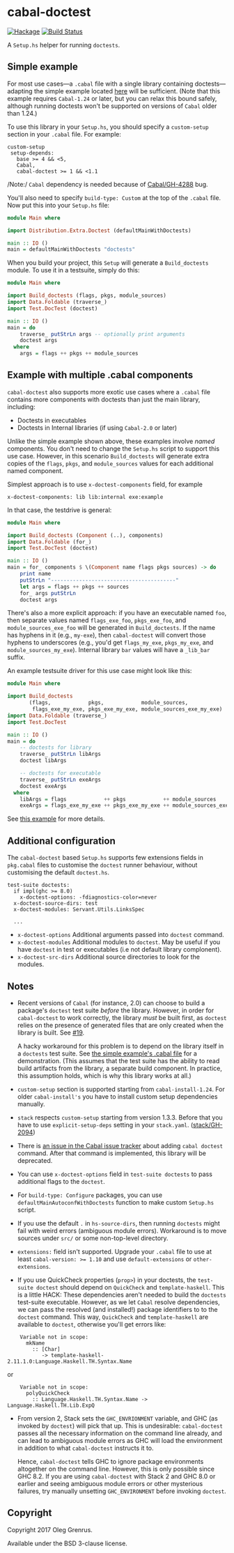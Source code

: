 cabal-doctest
=============

[![Hackage](https://img.shields.io/hackage/v/cabal-doctest.svg)](https://hackage.haskell.org/package/cabal-doctest) [![Build Status](https://travis-ci.org/phadej/cabal-doctest.svg?branch=master)](https://travis-ci.org/phadej/cabal-doctest)

A `Setup.hs` helper for running `doctests`.

Simple example
--------------

For most use cases—a `.cabal` file with a single library containing
doctests—adapting the simple example located
[here](https://github.com/phadej/cabal-doctest/tree/master/simple-example)
will be sufficient. (Note that this example requires `Cabal-1.24` or later, but
you can relax this bound safely, although running doctests won't be supported
on versions of `Cabal` older than 1.24.)

To use this library in your `Setup.hs`, you should specify a `custom-setup`
section in your `.cabal` file. For example:

```
custom-setup
 setup-depends:
   base >= 4 && <5,
   Cabal,
   cabal-doctest >= 1 && <1.1
```

/Note:/ `Cabal` dependency is needed because of
[Cabal/GH-4288](https://github.com/haskell/cabal/issues/4288) bug.

You'll also need to specify `build-type: Custom` at the top of the `.cabal`
file. Now put this into your `Setup.hs` file:

```haskell
module Main where

import Distribution.Extra.Doctest (defaultMainWithDoctests)

main :: IO ()
main = defaultMainWithDoctests "doctests"
```

When you build your project, this `Setup` will generate a `Build_doctests`
module. To use it in a testsuite, simply do this:

```haskell
module Main where

import Build_doctests (flags, pkgs, module_sources)
import Data.Foldable (traverse_)
import Test.DocTest (doctest)

main :: IO ()
main = do
    traverse_ putStrLn args -- optionally print arguments
    doctest args
  where
    args = flags ++ pkgs ++ module_sources
```

Example with multiple .cabal components
---------------------------------------

`cabal-doctest` also supports more exotic use cases where a `.cabal` file
contains more components with doctests than just the main library, including:

* Doctests in executables
* Doctests in Internal libraries (if using `Cabal-2.0` or later)

Unlike the simple example shown above, these examples involve _named_
components. You don't need to change the `Setup.hs` script to support
this use case. However, in this scenario `Build_doctests` will generate extra
copies of the `flags`, `pkgs`, and `module_sources` values for each additional
named component.

Simplest approach is to use `x-doctest-components` field, for example
```
x-doctest-components: lib lib:internal exe:example
```

In that case, the testdrive is general:

```haskell
module Main where

import Build_doctests (Component (..), components)
import Data.Foldable (for_)
import Test.DocTest (doctest)

main :: IO ()
main = for_ components $ \(Component name flags pkgs sources) -> do
    print name
    putStrLn "----------------------------------------"
    let args = flags ++ pkgs ++ sources
    for_ args putStrLn
    doctest args
```

There's also a more explicit approach: if you have an executable named `foo`,
then separate values named `flags_exe_foo`, `pkgs_exe_foo`, and `module_sources_exe_foo` will
be generated in `Build_doctests`. If the name has hyphens in it
(e.g., `my-exe`), then `cabal-doctest` will convert those hyphens to
underscores (e.g., you'd get `flags_my_exe`, `pkgs_my_exe`, and
`module_sources_my_exe`).
Internal library `bar` values will have a `_lib_bar` suffix.

An example testsuite driver for this use case might look like this:

```haskell
module Main where

import Build_doctests
       (flags,            pkgs,            module_sources,
        flags_exe_my_exe, pkgs_exe_my_exe, module_sources_exe_my_exe)
import Data.Foldable (traverse_)
import Test.DocTest

main :: IO ()
main = do
    -- doctests for library
    traverse_ putStrLn libArgs
    doctest libArgs

    -- doctests for executable
    traverse_ putStrLn exeArgs
    doctest exeArgs
  where
    libArgs = flags            ++ pkgs            ++ module_sources
    exeArgs = flags_exe_my_exe ++ pkgs_exe_my_exe ++ module_sources_exe_my_exe
```

See
[this example](https://github.com/phadej/cabal-doctest/tree/master/multiple-components-example)
for more details.

Additional configuration
------------------------

The `cabal-doctest` based `Setup.hs` supports few extensions fields
in `pkg.cabal` files to customise the `doctest` runner behaviour, without
customising the default `doctest.hs`.

```
test-suite doctests:
  if impl(ghc >= 8.0)
    x-doctest-options: -fdiagnostics-color=never
  x-doctest-source-dirs: test
  x-doctest-modules: Servant.Utils.LinksSpec

  ...
```

* `x-doctest-options` Additional arguments passed into `doctest` command.
* `x-doctest-modules` Additional modules to `doctest`. May be useful if you
  have `doctest` in test or executables (i.e not default library complonent).
* `x-doctest-src-dirs` Additional source directories to look for the modules.

Notes
-----

* Recent versions of `Cabal` (for instance, 2.0) can choose to build a
  package's `doctest` test suite _before_ the library. However, in order for
  `cabal-doctest` to work correctly, the library _must_ be built first, as
  `doctest` relies on the presence of generated files that are only created
  when the library is built. See
  [#19](https://github.com/phadej/cabal-doctest/issues/19).

  A hacky workaround for this problem is to depend on the library itself in a
  `doctests` test suite. See
  [the simple example's .cabal file](https://github.com/phadej/cabal-doctest/blob/master/simple-example/simple-example.cabal)
  for a demonstration. (This assumes that the test suite has the ability to
  read build artifacts from the library, a separate build component. In
  practice, this assumption holds, which is why this library works at all.)

* `custom-setup` section is supported starting from `cabal-install-1.24`.
  For older `cabal-install's` you have to install custom setup dependencies
  manually.

* `stack` respects `custom-setup` starting from version 1.3.3. Before that
  you have to use `explicit-setup-deps` setting in your `stack.yaml`.
  ([stack/GH-2094](https://github.com/commercialhaskell/stack/issues/2094))

* There is [an issue in the Cabal issue tracker](https://github.com/haskell/cabal/issues/2327)
  about adding `cabal doctest` command. After that command is implemented,
  this library will be deprecated.

* You can use `x-doctest-options` field in `test-suite doctests` to
  pass additional flags to the `doctest`.

* For `build-type: Configure` packages, you can use
  `defaultMainAutoconfWithDoctests` function to make custom `Setup.hs` script.

* If you use the default `.` in `hs-source-dirs`, then running `doctests`
  might fail with weird errors (ambiguous module errors). Workaround is
  to move sources under `src/` or some non-top-level directory.

* `extensions:` field isn't supported. Upgrade your `.cabal` file to use at least
  `cabal-version: >= 1.10` and use `default-extensions` or `other-extensions`.

* If you use QuickCheck properties (`prop>`) in your doctests,
  the `test-suite doctest` should depend on `QuickCheck` and `template-haskell`.
  This is a little HACK: These dependencies aren't needed to build the
  `doctests` test-suite executable.  However, as we let `Cabal` resolve
  dependencies, we can pass the resolved (and installed!) package identifiers to
  to the `doctest` command.  This way, `QuickCheck` and `template-haskell` are
  available to `doctest`, otherwise you'll get errors like:

```
    Variable not in scope:
      mkName
        :: [Char]
           -> template-haskell-2.11.1.0:Language.Haskell.TH.Syntax.Name
```

or

```
    Variable not in scope:
      polyQuickCheck
        :: Language.Haskell.TH.Syntax.Name -> Language.Haskell.TH.Lib.ExpQ
```

* From version 2, Stack sets the `GHC_ENVRIONMENT` variable, and GHC
  (as invoked by `doctest`) will pick that up. This is undesirable:
  `cabal-doctest` passes all the necessary information on the command
  line already, and can lead to ambiguous module errors as GHC will
  load the environment in addition to what `cabal-doctest` instructs
  it to.

  Hence, `cabal-doctest` tells GHC to ignore package environments
  altogether on the command line. However, this is only possible since
  GHC 8.2. If you are using `cabal-doctest` with Stack 2 and GHC 8.0
  or earlier and seeing ambiguous module errors or other mysterious
  failures, try manually unsetting `GHC_ENVIRONMENT` before invoking
  `doctest`.

Copyright
---------

Copyright 2017 Oleg Grenrus.

Available under the BSD 3-clause license.
